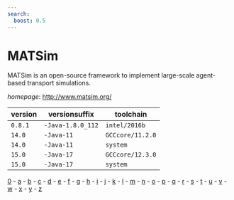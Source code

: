 ```yaml
---
search:
  boost: 0.5
---
```

# MATSim

MATSim is an open-source framework to implement large-scale agent-based transport simulations.

*homepage*: <http://www.matsim.org/>

version | versionsuffix | toolchain
--------|---------------|----------
``0.8.1`` | ``-Java-1.8.0_112`` | ``intel/2016b``
``14.0`` | ``-Java-11`` | ``GCCcore/11.2.0``
``14.0`` | ``-Java-11`` | ``system``
``15.0`` | ``-Java-17`` | ``GCCcore/12.3.0``
``15.0`` | ``-Java-17`` | ``system``

[0](../0/index.md) - [a](../a/index.md) - [b](../b/index.md) - [c](../c/index.md) - [d](../d/index.md) - [e](../e/index.md) - [f](../f/index.md) - [g](../g/index.md) - [h](../h/index.md) - [i](../i/index.md) - [j](../j/index.md) - [k](../k/index.md) - [l](../l/index.md) - [m](../m/index.md) - [n](../n/index.md) - [o](../o/index.md) - [p](../p/index.md) - [q](../q/index.md) - [r](../r/index.md) - [s](../s/index.md) - [t](../t/index.md) - [u](../u/index.md) - [v](../v/index.md) - [w](../w/index.md) - [x](../x/index.md) - [y](../y/index.md) - [z](../z/index.md)

